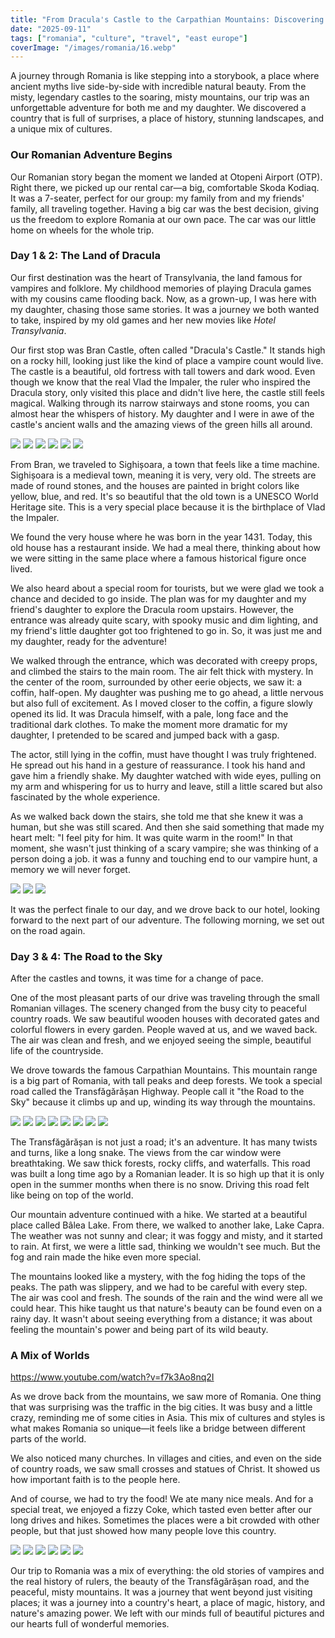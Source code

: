 ```yaml
---
title: "From Dracula's Castle to the Carpathian Mountains: Discovering a New World in Romania"
date: "2025-09-11"
tags: ["romania", "culture", "travel", "east europe"]
coverImage: "/images/romania/16.webp"
---
```


A journey through Romania is like stepping into a storybook, a place where ancient myths live side-by-side with incredible natural beauty. From the misty, legendary castles to the soaring, misty mountains, our trip was an unforgettable adventure for both me and my daughter. We discovered a country that is full of surprises, a place of history, stunning landscapes, and a unique mix of cultures.

### Our Romanian Adventure Begins

Our Romanian story began the moment we landed at Otopeni Airport (OTP). Right there, we picked up our rental car—a big, comfortable Skoda Kodiaq. It was a 7-seater, perfect for our group: my family from and my friends' family, all traveling together. Having a big car was the best decision, giving us the freedom to explore Romania at our own pace. The car was our little home on wheels for the whole trip.

### Day 1 & 2: The Land of Dracula

Our first destination was the heart of Transylvania, the land famous for vampires and folklore. My childhood memories of playing Dracula games with my cousins came flooding back. Now, as a grown-up, I was here with my daughter, chasing those same stories. It was a journey we both wanted to take, inspired by my old games and her new movies like *Hotel Transylvania*.

Our first stop was Bran Castle, often called "Dracula's Castle." It stands high on a rocky hill, looking just like the kind of place a vampire count would live. The castle is a beautiful, old fortress with tall towers and dark wood. Even though we know that the real Vlad the Impaler, the ruler who inspired the Dracula story, only visited this place and didn't live here, the castle still feels magical. Walking through its narrow stairways and stone rooms, you can almost hear the whispers of history. My daughter and I were in awe of the castle's ancient walls and the amazing views of the green hills all around.

<!--gallery-->
![](/images/romania/18.webp)
![](/images/romania/7.webp)
![](/images/romania/1.webp)
![](/images/romania/8.webp)
![](/images/romania/9.webp)
![](/images/romania/13.webp)
<!--gallery-->

From Bran, we traveled to Sighișoara, a town that feels like a time machine. Sighișoara is a medieval town, meaning it is very, very old. The streets are made of round stones, and the houses are painted in bright colors like yellow, blue, and red. It's so beautiful that the old town is a UNESCO World Heritage site. This is a very special place because it is the birthplace of Vlad the Impaler.

We found the very house where he was born in the year 1431. Today, this old house has a restaurant inside. We had a meal there, thinking about how we were sitting in the same place where a famous historical figure once lived.

We also heard about a special room for tourists, but we were glad we took a chance and decided to go inside. The plan was for my daughter and my friend's daughter to explore the Dracula room upstairs. However, the entrance was already quite scary, with spooky music and dim lighting, and my friend's little daughter got too frightened to go in. So, it was just me and my daughter, ready for the adventure!

We walked through the entrance, which was decorated with creepy props, and climbed the stairs to the main room. The air felt thick with mystery. In the center of the room, surrounded by other eerie objects, we saw it: a coffin, half-open. My daughter was pushing me to go ahead, a little nervous but also full of excitement. As I moved closer to the coffin, a figure slowly opened its lid. It was Dracula himself, with a pale, long face and the traditional dark clothes. To make the moment more dramatic for my daughter, I pretended to be scared and jumped back with a gasp.

The actor, still lying in the coffin, must have thought I was truly frightened. He spread out his hand in a gesture of reassurance. I took his hand and gave him a friendly shake. My daughter watched with wide eyes, pulling on my arm and whispering for us to hurry and leave, still a little scared but also fascinated by the whole experience.

As we walked back down the stairs, she told me that she knew it was a human, but she was still scared. And then she said something that made my heart melt: "I feel pity for him. It was quite warm in the room!" In that moment, she wasn't just thinking of a scary vampire; she was thinking of a person doing a job. it was a funny and touching end to our vampire hunt, a memory we will never forget.

<!--gallery-->
![](/images/romania/2.webp)
![](/images/romania/23.webp)
![](/images/romania/5.webp)
<!--gallery-->

It was the perfect finale to our day, and we drove back to our hotel, looking forward to the next part of our adventure. The following morning, we set out on the road again.

### Day 3 & 4: The Road to the Sky

After the castles and towns, it was time for a change of pace.

One of the most pleasant parts of our drive was traveling through the small Romanian villages. The scenery changed from the busy city to peaceful country roads. We saw beautiful wooden houses with decorated gates and colorful flowers in every garden. People waved at us, and we waved back. The air was clean and fresh, and we enjoyed seeing the simple, beautiful life of the countryside.

We drove towards the famous Carpathian Mountains. This mountain range is a big part of Romania, with tall peaks and deep forests. We took a special road called the Transfăgărășan Highway. People call it "the Road to the Sky" because it climbs up and up, winding its way through the mountains.

<!--gallery-->
![](/images/romania/15.webp)
![](/images/romania/12.webp)
![](/images/romania/3.webp)
![](/images/romania/6.webp)
![](/images/romania/22.webp)
![](/images/romania/24.webp)
![](/images/romania/20.webp)
![](/images/romania/17.webp)
<!--gallery-->

The Transfăgărășan is not just a road; it's an adventure. It has many twists and turns, like a long snake. The views from the car window were breathtaking. We saw thick forests, rocky cliffs, and waterfalls. This road was built a long time ago by a Romanian leader. It is so high up that it is only open in the summer months when there is no snow. Driving this road felt like being on top of the world.

Our mountain adventure continued with a hike. We started at a beautiful place called Bâlea Lake. From there, we walked to another lake, Lake Capra. The weather was not sunny and clear; it was foggy and misty, and it started to rain. At first, we were a little sad, thinking we wouldn't see much. But the fog and rain made the hike even more special.

The mountains looked like a mystery, with the fog hiding the tops of the peaks. The path was slippery, and we had to be careful with every step. The air was cool and fresh. The sounds of the rain and the wind were all we could hear. This hike taught us that nature's beauty can be found even on a rainy day. It wasn't about seeing everything from a distance; it was about feeling the mountain's power and being part of its wild beauty.

### A Mix of Worlds

https://www.youtube.com/watch?v=f7k3Ao8nq2I

As we drove back from the mountains, we saw more of Romania. One thing that was surprising was the traffic in the big cities. It was busy and a little crazy, reminding me of some cities in Asia. This mix of cultures and styles is what makes Romania so unique—it feels like a bridge between different parts of the world.

We also noticed many churches. In villages and cities, and even on the side of country roads, we saw small crosses and statues of Christ. It showed us how important faith is to the people here.

And of course, we had to try the food! We ate many nice meals. And for a special treat, we enjoyed a fizzy Coke, which tasted even better after our long drives and hikes. Sometimes the places were a bit crowded with other people, but that just showed how many people love this country.

<!--gallery-->
![](/images/romania/21.webp)
![](/images/romania/19.webp)
![](/images/romania/11.webp)
![](/images/romania/10.webp)
![](/images/romania/14.webp)
![](/images/romania/25.webp)
<!--gallery-->

Our trip to Romania was a mix of everything: the old stories of vampires and the real history of rulers, the beauty of the Transfăgărășan road, and the peaceful, misty mountains. It was a journey that went beyond just visiting places; it was a journey into a country's heart, a place of magic, history, and nature's amazing power. We left with our minds full of beautiful pictures and our hearts full of wonderful memories.
